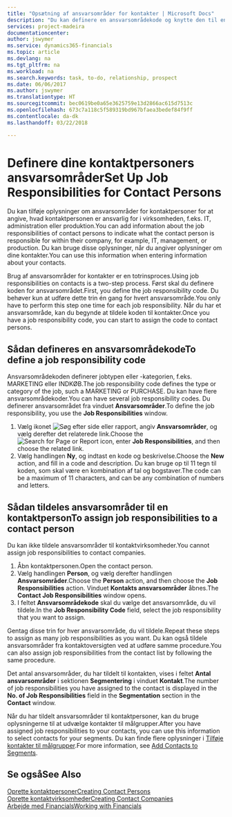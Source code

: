 ```yaml
---
title: "Opsætning af ansvarsområder for kontakter | Microsoft Docs"
description: "Du kan definere en ansvarsområdekode og knytte den til en kontakt for at angive de opgaver, som kontaktpersonen er ansvarlig for i virksomheden, f.eks. IT eller produktion."
services: project-madeira
documentationcenter: 
author: jswymer
ms.service: dynamics365-financials
ms.topic: article
ms.devlang: na
ms.tgt_pltfrm: na
ms.workload: na
ms.search.keywords: task, to-do, relationship, prospect
ms.date: 06/06/2017
ms.author: jswymer
ms.translationtype: HT
ms.sourcegitcommit: bec0619be0a65e3625759e13d2866ac615d7513c
ms.openlocfilehash: 673c7a118c5f589319bd967bfaea3bedef84f9ff
ms.contentlocale: da-dk
ms.lasthandoff: 03/22/2018

---
```

# <a name="set-up-job-responsibilities-for-contact-persons"></a><span data-ttu-id="aa5e4-103">Definere dine kontaktpersoners ansvarsområder</span><span class="sxs-lookup"><span data-stu-id="aa5e4-103">Set Up Job Responsibilities for Contact Persons</span></span>
<span data-ttu-id="aa5e4-104">Du kan tilføje oplysninger om ansvarsområder for kontaktpersoner for at angive, hvad kontaktpersonen er ansvarlig for i virksomheden, f.eks. IT, administration eller produktion.</span><span class="sxs-lookup"><span data-stu-id="aa5e4-104">You can add information about the job responsibilities of contact persons to indicate what the contact person is responsible for within their company, for example, IT, management, or production.</span></span> <span data-ttu-id="aa5e4-105">Du kan bruge disse oplysninger, når du angiver oplysninger om dine kontakter.</span><span class="sxs-lookup"><span data-stu-id="aa5e4-105">You can use this information when entering information about your contacts.</span></span>

<span data-ttu-id="aa5e4-106">Brug af ansvarsområder for kontakter er en totrinsproces.</span><span class="sxs-lookup"><span data-stu-id="aa5e4-106">Using job responsibilities on contacts is a two-step process.</span></span> <span data-ttu-id="aa5e4-107">Først skal du definere koden for ansvarsområdet.</span><span class="sxs-lookup"><span data-stu-id="aa5e4-107">First, you define the job responsibility code.</span></span> <span data-ttu-id="aa5e4-108">Du behøver kun at udføre dette trin én gang for hvert ansvarsområde.</span><span class="sxs-lookup"><span data-stu-id="aa5e4-108">You only have to perform this step one time for each job responsibility.</span></span> <span data-ttu-id="aa5e4-109">Når du har et ansvarsområde, kan du begynde at tildele koden til kontakter.</span><span class="sxs-lookup"><span data-stu-id="aa5e4-109">Once you have a job responsibility code, you can start to assign the code to contact persons.</span></span>

## <a name="to-define-a-job-responsibility-code"></a><span data-ttu-id="aa5e4-110">Sådan defineres en ansvarsområdekode</span><span class="sxs-lookup"><span data-stu-id="aa5e4-110">To define a job responsibility code</span></span>
<span data-ttu-id="aa5e4-111">Ansvarsområdekoden definerer jobtypen eller -kategorien, f.eks. MARKETING eller INDKØB.</span><span class="sxs-lookup"><span data-stu-id="aa5e4-111">The job responsibility code defines the type or category of the job, such a MARKETING or PURCHASE.</span></span> <span data-ttu-id="aa5e4-112">Du kan have flere ansvarsområdekoder.</span><span class="sxs-lookup"><span data-stu-id="aa5e4-112">You can have several job responsibility codes.</span></span> <span data-ttu-id="aa5e4-113">Du definerer ansvarsområdet fra vinduet **Ansvarsområder**.</span><span class="sxs-lookup"><span data-stu-id="aa5e4-113">To define the job responsibility, you use the **Job Responsibilities** window.</span></span>

1. <span data-ttu-id="aa5e4-114">Vælg ikonet ![Søg efter side eller rapport](media/ui-search/search_small.png "Ikonet Søg efter side eller rapport"), angiv **Ansvarsområder**, og vælg derefter det relaterede link.</span><span class="sxs-lookup"><span data-stu-id="aa5e4-114">Choose the ![Search for Page or Report](media/ui-search/search_small.png "Search for Page or Report icon") icon, enter **Job Responsibilities**, and then choose the related link.</span></span>
2. <span data-ttu-id="aa5e4-115">Vælg handlingen **Ny**, og indtast en kode og beskrivelse.</span><span class="sxs-lookup"><span data-stu-id="aa5e4-115">Choose the **New** action, and fill in a code and description.</span></span> <span data-ttu-id="aa5e4-116">Du kan bruge op til 11 tegn til koden, som skal være en kombination af tal og bogstaver.</span><span class="sxs-lookup"><span data-stu-id="aa5e4-116">The code can be a maximum of 11 characters, and can be any combination of numbers and letters.</span></span>

## <a name="to-assign-job-responsibilities-to-a-contact-person"></a><span data-ttu-id="aa5e4-117">Sådan tildeles ansvarsområder til en kontaktperson</span><span class="sxs-lookup"><span data-stu-id="aa5e4-117">To assign job responsibilities to a contact person</span></span>
<span data-ttu-id="aa5e4-118">Du kan ikke tildele ansvarsområder til kontaktvirksomheder.</span><span class="sxs-lookup"><span data-stu-id="aa5e4-118">You cannot assign job responsibilities to contact companies.</span></span>

1. <span data-ttu-id="aa5e4-119">Åbn kontaktpersonen.</span><span class="sxs-lookup"><span data-stu-id="aa5e4-119">Open the contact person.</span></span>
2. <span data-ttu-id="aa5e4-120">Vælg handlingen **Person**, og vælg derefter handlingen **Ansvarsområder**.</span><span class="sxs-lookup"><span data-stu-id="aa5e4-120">Choose the **Person** action, and then choose the **Job Responsibilities** action.</span></span> <span data-ttu-id="aa5e4-121">Vinduet **Kontakts ansvarsområder** åbnes.</span><span class="sxs-lookup"><span data-stu-id="aa5e4-121">The **Contact Job Responsibilities** window opens.</span></span>
3. <span data-ttu-id="aa5e4-122">I feltet **Ansvarsområdekode** skal du vælge det ansvarsområde, du vil tildele.</span><span class="sxs-lookup"><span data-stu-id="aa5e4-122">In the **Job Responsibility Code** field, select the job responsibility that you want to assign.</span></span>

<span data-ttu-id="aa5e4-123">Gentag disse trin for hver ansvarsområde, du vil tildele.</span><span class="sxs-lookup"><span data-stu-id="aa5e4-123">Repeat these steps to assign as many job responsibilities as you want.</span></span> <span data-ttu-id="aa5e4-124">Du kan også tildele ansvarsområder fra kontaktoversigten ved at udføre samme procedure.</span><span class="sxs-lookup"><span data-stu-id="aa5e4-124">You can also assign job responsibilities from the contact list by following the same procedure.</span></span>

<span data-ttu-id="aa5e4-125">Det antal ansvarsområder, du har tildelt til kontakten, vises i feltet **Antal ansvarsområder** i sektionen **Segmentering** i vinduet **Kontakt**.</span><span class="sxs-lookup"><span data-stu-id="aa5e4-125">The number of job responsibilities you have assigned to the contact is displayed in the **No. of Job Responsibilities** field in the **Segmentation** section in the **Contact** window.</span></span>

<span data-ttu-id="aa5e4-126">Når du har tildelt ansvarsområder til kontaktpersoner, kan du bruge oplysningerne til at udvælge kontakter til målgrupper.</span><span class="sxs-lookup"><span data-stu-id="aa5e4-126">After you have assigned job responsibilities to your contacts, you can use this information to select contacts for your segments.</span></span> <span data-ttu-id="aa5e4-127">Du kan finde flere oplysninger i [Tilføje kontakter til målgrupper](marketing-add-contact-segment.md).</span><span class="sxs-lookup"><span data-stu-id="aa5e4-127">For more information, see [Add Contacts to Segments](marketing-add-contact-segment.md).</span></span>

## <a name="see-also"></a><span data-ttu-id="aa5e4-128">Se også</span><span class="sxs-lookup"><span data-stu-id="aa5e4-128">See Also</span></span>
[<span data-ttu-id="aa5e4-129">Oprette kontaktpersoner</span><span class="sxs-lookup"><span data-stu-id="aa5e4-129">Creating Contact Persons</span></span>](marketing-create-contact-persons.md)  
[<span data-ttu-id="aa5e4-130">Oprette kontaktvirksomheder</span><span class="sxs-lookup"><span data-stu-id="aa5e4-130">Creating Contact Companies</span></span>](marketing-create-contact-companies.md)  
[<span data-ttu-id="aa5e4-131">Arbejde med Financials</span><span class="sxs-lookup"><span data-stu-id="aa5e4-131">Working with Financials</span></span>](ui-work-product.md)

